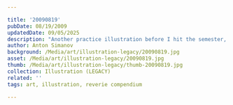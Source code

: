 ```yaml
---

title: '20090819'
pubDate: 08/19/2009
updatedDate: 09/05/2025
description: "Another practice illustration before I hit the semester, fairly quick, but I'm liking the outcome and process that I have been experimenting with. Let me know what you think and I hope you enjoy :)"
author: Anton Simanov
background: /Media/art/illustration-legacy/20090819.jpg
asset: /Media/art/illustration-legacy/20090819.jpg
thumb: /Media/art/illustration-legacy/thumb-20090819.jpg
collection: Illustration (LEGACY)
related: ''
tags: art, illustration, reverie compendium

---
```


